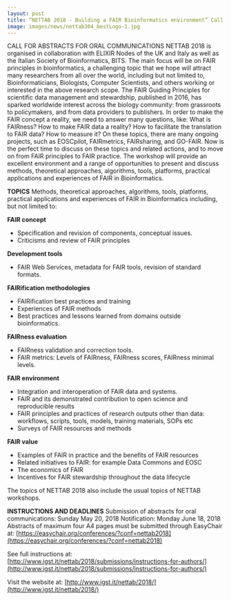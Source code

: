 ```yaml
---
layout: post
title: “NETTAB 2018 - Building a FAIR Bioinformatics environment” Call for Abstracts.
image: images/news/nettab304_bestLogo-1.jpg
---
```



CALL FOR ABSTRACTS FOR ORAL COMMUNICATIONS
NETTAB 2018 is organised in collaboration with ELIXIR Nodes of the UK and Italy as well as the Italian Society of Bioinformatics, BITS.
The main focus will be on FAIR principles in bioinformatics, a challenging topic that we hope will attract many researchers from all over the world, including but not limited to, Bioinformaticians, Biologists, Computer Scientists, and others working or interested in the above research scope.
The FAIR Guiding Principles for scientific data management and stewardship, published in 2016, has sparked worldwide interest across the biology community: from grassroots to policymakers, and from data providers to publishers.
In order to make the FAIR concept a reality, we need to answer many questions, like: What is FAIRness? How to make FAIR data a reality? How to facilitate the translation to FAIR data? How to measure it? On these topics, there are many ongoing projects, such as EOSCpilot, FAIRmetrics, FAIRsharing, and GO-FAIR.
Now is the perfect time to discuss on these topics and related actions, and to move on from FAIR principles to FAIR practice. The workshop will provide an excellent environment and a range of opportunities to present and discuss methods, theoretical approaches, algorithms, tools, platforms, practical applications and experiences of FAIR in Bioinformatics.

**TOPICS**
Methods, theoretical approaches, algorithms, tools, platforms, practical applications and experiences of FAIR in Bioinformatics including, but not limited to:

**FAIR concept**
* Specification and revision of components, conceptual issues.
* Criticisms and review of FAIR principles

**Development tools**
* FAIR Web Services, metadata for FAIR tools, revision of standard formats.

**FAIRification methodologies**
* FAIRification best practices and training
* Experiences of FAIR methods
* Best practices and lessons learned from domains outside bioinformatics.

**FAIRness evaluation**
* FAIRness validation and correction tools.
* FAIR metrics: Levels of FAIRness, FAIRness scores, FAIRness minimal levels.

**FAIR environment**
* Integration and interoperation of FAIR data and systems.
* FAIR and its demonstrated contribution to open science and reproducible results
* FAIR principles and practices of research outputs other than data: workflows, scripts, tools, models, training materials, SOPs etc
* Surveys of FAIR resources and methods

**FAIR value**
* Examples of FAIR in practice and the benefits of FAIR resources
* Related initiatives to FAIR: for example Data Commons and EOSC
* The economics of FAIR
* Incentives for FAIR stewardship throughout the data lifecycle

The topics of NETTAB 2018 also include the usual topics of NETTAB workshops.

**INSTRUCTIONS AND DEADLINES**
Submission of abstracts for oral communications: Sunday May 20, 2018
Notification: Monday June 18, 2018
Abstracts of maximum four A4 pages must be submitted through EasyChair at:
[https://easychair.org/conferences/?conf=nettab2018](https://easychair.org/conferences/?conf=nettab2018)

See full instructions at:
[http://www.igst.it/nettab/2018/submissions/instructions-for-authors/](http://www.igst.it/nettab/2018/submissions/instructions-for-authors/)

Visit the website at:
[http://www.igst.it/nettab/2018/](http://www.igst.it/nettab/2018/)